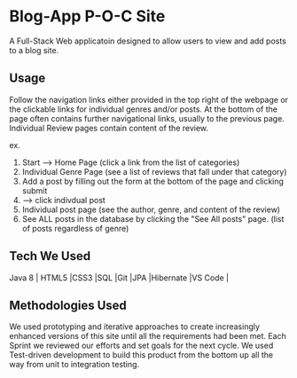 # Blog-App P-O-C Site 

A Full-Stack Web applicatoin designed to allow users to view and add posts to a blog site.

## Usage

  Follow the navigation links either provided in the top right of the webpage or the clickable links for individual genres and/or posts. At the bottom of the page often contains further navigational links, usually to the previous page. Individual Review pages contain content of the review. 
  
  ex. 
  
  1. Start -->  Home Page (click a link from the list of categories)
  2. Individual Genre Page (see a list of reviews that fall under that category) 
  3. Add a post by filling out the form at the bottom of the page and clicking submit 
  4. --> click indivdual post
  5. Individual post page (see the author, genre, and content of the review)
  6. See ALL posts in the database by clicking the "See All posts" page. (list of posts regardless of genre)
  

## Tech We Used

Java 8 | HTML5 |CSS3 |SQL |Git |JPA |Hibernate |VS Code |

## Methodologies Used

  We used prototyping and iterative approaches to create increasingly enhanced versions of this site until all the requirements had been met. Each Sprint we reviewed our efforts and set goals for the next cycle. We used Test-driven development to build this product from the bottom up all the way from unit to integration testing.
